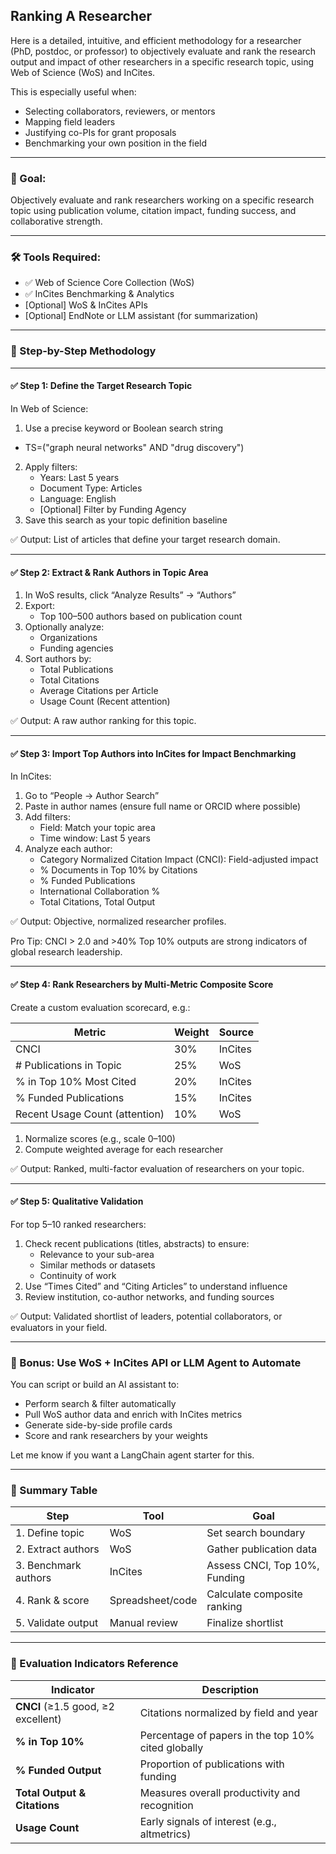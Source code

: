 ## Ranking A Researcher


Here is a detailed, intuitive, and efficient methodology for a researcher (PhD, postdoc, or professor) to objectively evaluate and rank the research output and impact of other researchers in a specific research topic, using Web of Science (WoS) and InCites.

This is especially useful when:

-	Selecting collaborators, reviewers, or mentors
-	Mapping field leaders
-	Justifying co-PIs for grant proposals
-	Benchmarking your own position in the field

---

### 🎯 Goal:

Objectively evaluate and rank researchers working on a specific research topic using publication volume, citation impact, funding success, and collaborative strength.

---

### 🛠️ Tools Required:

-	✅ Web of Science Core Collection (WoS)
-	✅ InCites Benchmarking & Analytics
-	[Optional] WoS & InCites APIs
-	[Optional] EndNote or LLM assistant (for summarization)

---

### 🔁 Step-by-Step Methodology

---

#### ✅ Step 1: Define the Target Research Topic


In Web of Science:

1.	Use a precise keyword or Boolean search string
- TS=("graph neural networks" AND "drug discovery")

2.	Apply filters:
    -	Years: Last 5 years
    -	Document Type: Articles
    -	Language: English
    -	[Optional] Filter by Funding Agency
3.	Save this search as your topic definition baseline

✅ Output: List of articles that define your target research domain.

---

#### ✅ Step 2: Extract & Rank Authors in Topic Area


1.	In WoS results, click “Analyze Results” → “Authors”
2.	Export:
    -	Top 100–500 authors based on publication count
3.	Optionally analyze:
    -	Organizations
    -	Funding agencies
4.	Sort authors by:
    -	Total Publications
    -	Total Citations
    -	Average Citations per Article
    -	Usage Count (Recent attention)

✅ Output: A raw author ranking for this topic.

---

#### ✅ Step 3: Import Top Authors into InCites for Impact Benchmarking

In InCites:

1.	Go to “People → Author Search”
2.	Paste in author names (ensure full name or ORCID where possible)
3.	Add filters:
    -	Field: Match your topic area
    -	Time window: Last 5 years
4.	Analyze each author:
    -	Category Normalized Citation Impact (CNCI): Field-adjusted impact
    -	% Documents in Top 10% by Citations
    -	% Funded Publications
    -	International Collaboration %
    -	Total Citations, Total Output

✅ Output: Objective, normalized researcher profiles.

Pro Tip: CNCI > 2.0 and >40% Top 10% outputs are strong indicators of global research leadership.

---

#### ✅ Step 4: Rank Researchers by Multi-Metric Composite Score

Create a custom evaluation scorecard, e.g.:

| Metric                        | Weight | Source   |
|-------------------------------|--------|----------|
| CNCI                          | 30%    | InCites  |
| # Publications in Topic       | 25%    | WoS      |
| % in Top 10% Most Cited       | 20%    | InCites  |
| % Funded Publications         | 15%    | InCites  |
| Recent Usage Count (attention)| 10%    | WoS      |


1.	Normalize scores (e.g., scale 0–100)
2.	Compute weighted average for each researcher

✅ Output: Ranked, multi-factor evaluation of researchers on your topic.

---

#### ✅ Step 5: Qualitative Validation

For top 5–10 ranked researchers:

1.	Check recent publications (titles, abstracts) to ensure:
    -	Relevance to your sub-area
    -	Similar methods or datasets
    -	Continuity of work
2.	Use “Times Cited” and “Citing Articles” to understand influence
3.	Review institution, co-author networks, and funding sources

✅ Output: Validated shortlist of leaders, potential collaborators, or evaluators in your field.

---

### 🧠 Bonus: Use WoS + InCites API or LLM Agent to Automate

You can script or build an AI assistant to:

-	Perform search & filter automatically
-	Pull WoS author data and enrich with InCites metrics
-	Generate side-by-side profile cards
-	Score and rank researchers by your weights

Let me know if you want a LangChain agent starter for this.

---

### 📝 Summary Table


| Step                | Tool                | Goal                                |
|---------------------|---------------------|-------------------------------------|
| 1. Define topic     | WoS                 | Set search boundary                 |
| 2. Extract authors  | WoS                 | Gather publication data             |
| 3. Benchmark authors| InCites             | Assess CNCI, Top 10%, Funding       |
| 4. Rank & score     | Spreadsheet/code    | Calculate composite ranking         |
| 5. Validate output  | Manual review       | Finalize shortlist                  |

---


### 📌 Evaluation Indicators Reference


| Indicator                | Description                                         |
|--------------------------|-----------------------------------------------------|
| **CNCI** (≥1.5 good, ≥2 excellent) | Citations normalized by field and year           |
| **% in Top 10%**         | Percentage of papers in the top 10% cited globally  |
| **% Funded Output**      | Proportion of publications with funding             |
| **Total Output & Citations** | Measures overall productivity and recognition    |
| **Usage Count**          | Early signals of interest (e.g., altmetrics)        |


